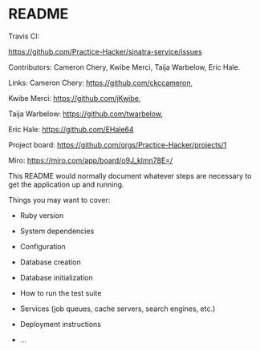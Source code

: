 # README

Travis CI: 

https://github.com/Practice-Hacker/sinatra-service/issues

Contributors: Cameron Chery, Kwibe Merci, Taija Warbelow, Eric Hale.

Links: Cameron Chery: https://github.com/ckccameron,

Kwibe Merci: https://github.com/jKwibe,

Taija Warbelow: https://github.com/twarbelow, 

Eric Hale: https://github.com/EHale64



Project board: https://github.com/orgs/Practice-Hacker/projects/1

Miro: https://miro.com/app/board/o9J_klmn78E=/

This README would normally document whatever steps are necessary to get the
application up and running.

Things you may want to cover:

* Ruby version

* System dependencies

* Configuration

* Database creation

* Database initialization

* How to run the test suite

* Services (job queues, cache servers, search engines, etc.)

* Deployment instructions

* ...
